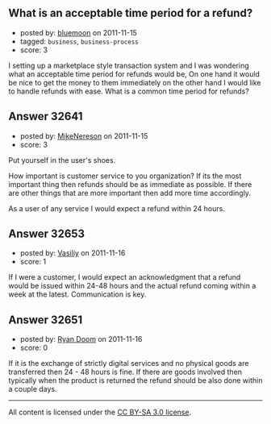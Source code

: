 ## What is an acceptable time period for a refund?

- posted by: [bluemoon](https://stackexchange.com/users/-1/14354-bluemoon) on 2011-11-15
- tagged: `business`, `business-process`
- score: 3

I setting up a marketplace style transaction system and I was wondering what an acceptable time period for refunds would be, On one hand it would be nice to get the money to them immediately on the other hand I would like to handle refunds with ease. What is a common time period for refunds?


## Answer 32641

- posted by: [MikeNereson](https://stackexchange.com/users/-1/14087-mikenereson) on 2011-11-15
- score: 3

Put yourself in the user's shoes.

How important is customer service to you organization? If its the most important thing then refunds should be as immediate as possible. If there are other things that are more important then add more time accordingly.

As a user of any service I would expect a refund within 24 hours.


## Answer 32653

- posted by: [Vasiliy](https://stackexchange.com/users/-1/14038-vasiliy) on 2011-11-16
- score: 1

If I were a customer, I would expect an acknowledgment that a refund would be issued within 24-48 hours and the actual refund coming within a week at the latest. Communication is key.


## Answer 32651

- posted by: [Ryan Doom](https://stackexchange.com/users/-1/5655-ryan-doom) on 2011-11-16
- score: 0

If it is the exchange of strictly digital services and no physical goods are transferred then 24 - 48 hours is fine.  If there are goods involved then typically when the product is returned the refund should be also done within a couple days.



---

All content is licensed under the [CC BY-SA 3.0 license](https://creativecommons.org/licenses/by-sa/3.0/).

